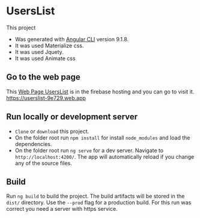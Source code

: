 # UsersList

This project 
- Was generated with [Angular CLI](https://github.com/angular/angular-cli) version 9.1.8.
- It was used Materialize css.
- It was used Jquety.
- It was used Animate css

## Go to the web page
This [Web Page UsersList](https://userslist-9e729.web.app) is in the firebase hosting and you can go to visit it.
https://userslist-9e729.web.app


## Run locally or development server
- `Clone` or `download` this project.
- On the folder root run `npm install` for install `node_modules` and load the dependencies.
- On the folder root run `ng serve` for a dev server. Navigate to `http://localhost:4200/`. The app will automatically reload if you change any of the source files.

## Build

Run `ng build` to build the project. The build artifacts will be stored in the `dist/` directory. Use the `--prod` flag for a production build.
For this run was correct you need a server with https service.
